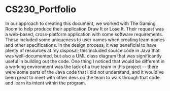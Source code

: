# CS230_Portfolio

In our approach to creating this document, we worked with The Gaming Room to help produce their application Draw It or Lose It.
Their request was a web-based, cross-platform application with some software requirements. These included some uniqueness to user names when creating team names and other specifications. In the design process, it was beneficial to have plenty of resources at my disposal; this included source code in Java that was well-documented, but also a UML class diagram that was significantly useful in building out the code. One thing I noticed that would be different in a working environment was the lack of a true team in this project -- there were some parts of the Java code that I did not understand, and it would've been great to meet with other devs on the team to walk through that code and learn its intent within the program.
